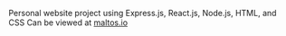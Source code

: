 Personal website project using Express.js, React.js, Node.js, HTML, and CSS
Can be viewed at [maltos.io](https://maltos.io)
